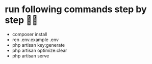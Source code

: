 # run following commands step by step 🙏🏻

- composer install
- ren .env.example .env
- php artisan key:generate
- php artisan optimize:clear
- php artisan serve
